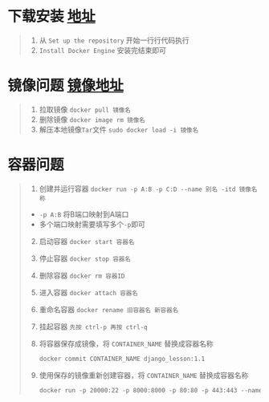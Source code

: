 # 下载安装 [地址](https://docs.docker.com/engine/install/ubuntu/)

> 1. 从 `Set up the repository` 开始一行行代码执行
> 2. `Install Docker Engine` 安装完结束即可

# 镜像问题 [镜像地址](https://hub.docker.com/)

> 1. 拉取镜像 `docker pull 镜像名`
>2. 删除镜像 `docker image rm 镜像名`
> 2. 解压本地镜像`Tar`文件 `sudo docker load -i 镜像名`

# 容器问题

> 1. 创建并运行容器 `docker run -p A:B -p C:D --name 别名 -itd 镜像名称`
>   + `-p A:B` 将B端口映射到A端口
>    + 多个端口映射需要填写多个`-p`即可
> 2. 启动容器 `docker start 容器名`
>
> 3. 停止容器 `docker stop 容器名`
>
> 4. 删除容器 `docker rm 容器ID`
>
> 5. 进入容器 `docker attach 容器名`
>
> 6. 重命名容器 `docker rename 旧容器名 新容器名`
>
> 7. 挂起容器 `先按 ctrl-p 再按 ctrl-q`
>
> 8. 将容器保存成镜像，将 `CONTAINER_NAME` 替换成容器名称
>
>    ```dockerfile
>    docker commit CONTAINER_NAME django_lesson:1.1
>    ```
>
> 9. 使用保存的镜像重新创建容器，将 `CONTAINER_NAME` 替换成容器名称
>
>    ```dockerfile
>    docker run -p 20000:22 -p 8000:8000 -p 80:80 -p 443:443 --name CONTAINER_NAME -itd django_lesson:1.1
>    ```
